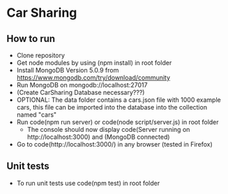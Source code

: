 # Car Sharing


## How to run

* Clone repository
* Get node modules by using (npm install) in root folder
* Install MongoDB Version 5.0.9 from https://www.mongodb.com/try/download/community
* Run MongoDB on mongodb://localhost:27017
* (Create CarSharing Database necessary???)
* OPTIONAL: The data folder contains a cars.json file with 1000 example cars, this file can be imported into the database into the collection named "cars"
* Run code(npm run server) or code(node script/server.js) in root folder
    * The console should now display code(Server running on http://localhost:3000) and (MongoDB connected)
* Go to code(http://localhost:3000/) in any browser (tested in Firefox)

## Unit tests
* To run unit tests use code(npm test) in root folder